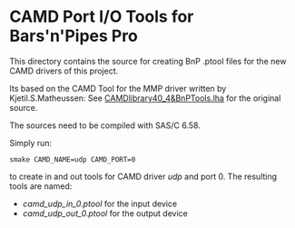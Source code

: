 # CAMD Port I/O Tools for Bars'n'Pipes Pro

This directory contains the source for creating BnP .ptool files for
the new CAMD drivers of this project.

Its based on the CAMD Tool for the MMP driver written by Kjetil.S.Matheussen: See [CAMDlibrary40_4&BnPTools.lha](http://bnp.hansfaust.de/download/CAMDlibrary40_4&BnPTools.lha) for the original source.

The sources need to be compiled with SAS/C 6.58.

Simply run:

    smake CAMD_NAME=udp CAMD_PORT=0

to create in and out tools for CAMD driver *udp* and port 0.
The resulting tools are named:

* *camd_udp_in_0.ptool* for the input device
* *camd_udp_out_0.ptool* for the output device

